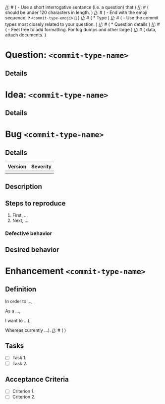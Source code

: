 
[//]: # ( Note: Comment format explained by: http://stackoverflow.com/a/32190021)
[//]: # (                                                                       )
[//]: # ( # Jali https://github.com/latticework/jali GitHub Issue               )
[//]: # (                                                                       )
[//]: # ( This template supports four types of issues: Question, Idea, Bugs,    )
[//]: # ( and Enhancements. Please fill out the appropriate template and remove )
[//]: # ( others.                                                               )
[//]: # (                                                                       )
[//]: # ( ## General Instructions:                                              )
[//]: # (                                                                       )
[//]: # ( ### Workflow                                                          )
[//]: # ( The Jali repository uses ZenHub, https://www.zenhub.com/, for         )
[//]: # ( project management. See CONTRIBUTING.md for the proper workflow for   )
[//]: # ( Jali GitHub issues. A new issue submitted by a non-contributor or     )
[//]: # ( non-core contributor should be entered using the Question or Idea     )
[//]: # ( form.                                                                 )
[//]: # (                                                                       )
[//]: # ( ## Commit types                                                       )
[//]: # ( The issue can be focused by specifying what kind of commit is         )
[//]: # ( envisioned by a change. If more than one type of commit is associated )
[//]: # ( with the issue, consider how you can break it up into multiple        )
[//]: # ( issues.                                                               )
[//]: # (                                                                       )
[//]: # (      - commit-type-name  commit-type-emoji                            )
[//]: # (      - ----------------  -----------------                            )
[//]: # (      - feat                     ✨                                    )
[//]: # (      - fix                      🔧                                    )
[//]: # (      - docs                     📄                                    )
[//]: # (      - style                    💄                                    )
[//]: # (      - refactor                 📐                                    )
[//]: # (      - perf                     🏃                                    )
[//]: # (      - test                     🔬                                    )
[//]: # (      - chore                    🔨                                    )
[//]: # (                                                                       )
[//]: # (                                                                       )
[//]: # ( ## Template forms                                                     )
[//]: # (                                                                       )
[//]: # (                                                                       )
[//]: # ( ### QUESTION ❓ :question:	                                            )
[//]: # (                                                                       )
[//]: # ( Usage questions should be asked at http://stackoverflow.com/.         )
[//]: # ( However, not all questions are appropriate for StackOverflow.         )
[//]: # ( See http://stackoverflow.com/tour for what kinds of questions         )
[//]: # ( are appropriate for StackOverflow. Use the `jali` tag for questions   )
[//]: # ( about Jali. Other questions should be asked in this repo by creating  )
[//]: # ( an issue using the Question form.                                     )
[//]: # (                                                                       )
[//]: # ( Instructions:                                                         )
[//]: # (  * Title                                                              )
[//]: # (    - Use a short interrogative sentance (i.e. a question) that	    )
[//]: # (      should be under 120 characters in length.                        )
[//]: # (    - End with the emoji sequence: `❓` `<commit-type-emoji>` `🎁`      )
[//]: # (  * Type                                                               )
[//]: # (    - Use the commit types most closely related to your question.      )
[//]: # (  * Question details                                                   )
[//]: # (    - Feel free to add formatting. For log dumps and other large       )
[//]: # (      data, attach documents.                                          )
# Question: `<commit-type-name>`

## Details

[//]: # (                                                                       )
[//]: # (                                                                       )
[//]: # ( ### IDEA 💡 :bulb:                                                    )
[//]: # (                                                                       )
[//]: # ( An Idea is a suggested change to the system. If you intend to submit  )
[//]: # ( a GitHub pull request, you should submit an idea first, then          )
[//]: # ( reference the Idea from the PR. )
[//]: # (                                                                       )
[//]: # ( Instructions:                                                         )
[//]: # (  * Title                                                              )
[//]: # (    - Use a short imperative verb phrase. It should be under 120       )
[//]: # (      characters in length. )
[//]: # (    - End with the emoji sequence: `💡` `<commit-type-emoji>` `🎁`      )
[//]: # (  * Type                                                               )
[//]: # (    - Use the commit types most closely related to your question.      )
[//]: # (  * Idea details                                                       )
[//]: # (    - Feel free to add formatting. For log dumps and other large       )
[//]: # (      data, attach documents. If you have created a PR or are a        )
[//]: # (      non-core contributor, keep the **Idea** header but include the   )
[//]: # (      the enhancement form body.                                       )
# Idea: `<commit-type-name>`

## Details

[//]: # (                                                                       )
[//]: # (                                                                       )
[//]: # ( ### BUG 🐞 :beetle:                                                   )
[//]: # (                                                                       )
[//]: # ( The Bug form should only be used by core members; others should use   )
[//]: # ( the Idea form. A Bug is a defect of the intended function of the      )
[//]: # ( product. If you are formally suggesting a change to the behavior of   )
[//]: # ( the product, use the Enhancement form; otherwise, use the Idea form.  )
[//]: # ( Bugs are formal issues. Please fill the form out completely.          )
[//]: # (                                                                       )
[//]: # ( Instructions:                                                         )
[//]: # (  * Title                                                              )
[//]: # (    - Use a short declarative sentence that explaint the defective     )
[//]: # (      behavior. It should be under 120 characters in length.           )
[//]: # (    - End with the emoji sequence: `🐞` `<commit-type-emoji>` `🎁`     )
[//]: # (  * Type                                                               )
[//]: # (    - Use the commit types most closely related to your question. For  )
[//]: # (      bugs the commit type is usually `fix`.                           )
[//]: # (  * Defect version                                                     )
[//]: # (    - Specify the semver version of the project that is exhibiting the )
[//]: # (      incorrect behavior.                                              )
[//]: # (  * Severity                                                           )
[//]: # (    - Use one of:                                                      )
[//]: # (      - 0 Corrupts Data                                                )
[//]: # (      - 1 Crashes Product                                              )
[//]: # (      - 2 Blocks Functionality                                         )
[//]: # (      - 3 Incorrect Behavior                                           )
[//]: # (      - 4 Incorrect Display                                            )
[//]: # (      - 5 Documentation Error                                          )
[//]: # (      - 6 Cosmetic Defect                                              )
[//]: # (  * Bug description                                                    )
[//]: # (    - Feel free to add formatting. For log dumps and other large       )
[//]: # (      data, attach documents.                                          )
[//]: # (  * Steps to reproduce                                                 )
[//]: # (    - Provide a repeatable sequence of steps that reproduce the        )
[//]: # (      defect. At the end describe how the tester can verify that the   )
[//]: # (      bug has been reproduced. If you can't reproduce the bug          )
[//]: # (      reliably, submit an Idea instead using the bug form details.     )
[//]: # (  * Desired behavior                                                   )
[//]: # (    - Explain how you think the product ought to operate.              )
# Bug `<commit-type-name>`

## Details

| Version | Severity | 
|:-|:-|
|  | |

## Description


## Steps to reproduce
1. First, ...
1. Next, ...

### Defective behavior

## Desired behavior

[//]: # (                                                                       )
[//]: # (                                                                       )
[//]: # ( ### ENHANCEMENT ▶️️ :arrow_forward:                                     )
[//]: # (                                                                       )
[//]: # ( The Enhancement form should only be used by core members; others      )
[//]: # ( should use the Idea form. An Enhancement represents a change to the   )
[//]: # ( product. Every change must be formally introduced as an Enhancement   )
[//]: # ( issue before a pull request can be submitted.                         )
[//]: # (                                                                       )
[//]: # ( Instructions:                                                         )
[//]: # (  * Title                                                              )
[//]: # (    - Use a very short imperative verb phrase since the title is       )
[//]: # (      used in the feature branch for the issue.                        )
[//]: # (    - End with the emoji sequence: `▶️️` `<commit-type-emoji>` `🎁`    )
[//]: # (  * Definition                                                         )
[//]: # (    - Use "In order to, As a, I want to" format for new features. For  )
[//]: # (      changes to existing features, include the "Whereas" clause. If   )
[//]: # (      the format is too cumbersome, Start with "In order to" but       )
[//]: # (      include a different subsequent clause that somehow includes a    )
[//]: # (      Jali product role an an action performed.                        )
[//]: # (  * Tasks                                                              )
[//]: # (    - Use a markdown task list to itemize the development tasks that   )
[//]: # (      contribute toward completion of the Enhancement.                 )
[//]: # (  * Acceptance criteria                                                )
[//]: # (    - Include a task list of detailed tests that will be performed to  )
[//]: # (      verify that the Enhancement works.                               )
# Enhancement `<commit-type-name>`

## Definition
[//]: # ( Format follows http://blog.crisp.se/2014/09/25/david-evans/as-a-i-want-so-that-considered-harmful)
In order to ...,

As a ...,

I want to ...(,

Whereas currently ...).
[//]: # ( )

## Tasks
- [ ] Task 1.
- [ ] Task 2.

## Acceptance Criteria
- [ ] Criterion 1.
- [ ] Criterion 2.

[jali]: https://github.
